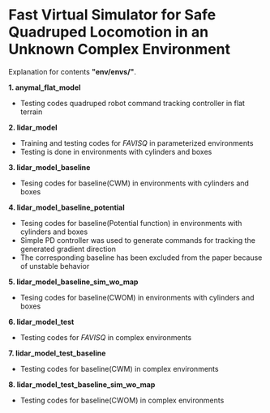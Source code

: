# Fast Virtual Simulator for Safe Quadruped Locomotion in an Unknown Complex Environment

Explanation for contents **"env/envs/"**.

**1. anymal_flat_model**
  - Testing codes quadruped robot command tracking controller in flat terrain

**2. lidar_model**
  - Training and testing codes for *FAVISQ* in parameterized environments
  - Testing is done in environments with cylinders and boxes

**3. lidar_model_baseline**
  - Tesing codes for baseline(CWM) in environments with cylinders and boxes

**4. lidar_model_baseline_potential**
  - Tesing codes for baseline(Potential function) in environments with cylinders and boxes
  - Simple PD controller was used to generate commands for tracking the generated gradient direction
  - The corresponding baseline has been excluded from the paper because of unstable behavior

**5. lidar_model_baseline_sim_wo_map**
  - Tesing codes for baseline(CWOM) in environments with cylinders and boxes

**6. lidar_model_test**
  - Testing codes for *FAVISQ* in complex environments

**7. lidar_model_test_baseline**
  - Testing codes for baseline(CWM) in complex environments

**8. lidar_model_test_baseline_sim_wo_map**
  - Testing codes for baseline(CWOM) in complex environments
